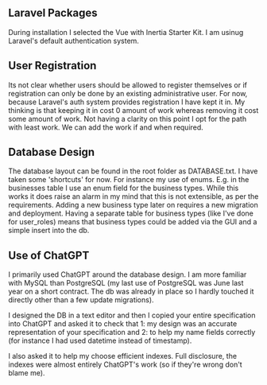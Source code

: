 ## Laravel Packages

During installation I selected the Vue with Inertia Starter Kit. I am usinug Laravel's default authentication system.

## User Registration

Its not clear whether users should be allowed to register themselves or if registration can only be done by an existing administrative user. For now, because Laravel's auth system provides registration I have kept it in. My thinking is that keeping it in cost 0 amount of work whereas removing it cost some amount of work. Not having a clarity on this point I opt for the path with least work. We can add the work if and when required.

## Database Design

The database layout can be found in the root folder as DATABASE.txt. I have taken some 'shortcuts' for now. For instance my use of enums. E.g. in the businesses table I use an enum field for the business types. While this works it does raise an alarm in my mind that this is not extensible, as per the requirements. Adding a new business type later on requires a new migration and deployment. Having a separate table for business types (like I've done for user_roles) means that business types could be added via the GUI and a simple insert into the db.

## Use of ChatGPT

I primarily used ChatGPT around the database design. I am more familiar with MySQL than PostgreSQL (my last use of PostgreSQL was June last year on a short contract. The db was already in place so I hardly touched it directly other than a few update migrations).

I designed the DB in a text editor and then I copied your entire specification into ChatGPT and asked it to check that 1: my design was an accurate representation of your specification and 2: to help my name fields correctly (for instance I had used datetime instead of timestamp).

I also asked it to help my choose efficient indexes. Full disclosure, the indexes were almost entirely ChatGPT's work (so if they're wrong don't blame me).
